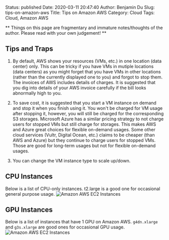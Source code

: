 Status: published
Date: 2020-03-11 20:47:40
Author: Benjamin Du
Slug: tips-on-amazon-aws
Title: Tips on Amazon AWS
Category: Cloud
Tags: Cloud, Amazon AWS

**
Things on this page are fragmentary and immature notes/thoughts of the author.
Please read with your own judgement!
**

## Tips and Traps

1. By default, 
    AWS shows your resources (VMs, etc.) in one location (data center) only. 
    This can be tricky if you have VMs in mutiple locations (data centers)
    as you might forget that you have VMs in other locations 
    (rather than the currently displayed one to you)
    and forgot to stop them.
    The invoices of AWS includes details of charges. 
    It is suggested that you dig into details of your AWS invoice carefully 
    if the bill looks abnormally high to you.

1. To save cost, 
    it is suggested that you start a VM instance on demand
    and stop it when you finish using it.
    You won't be charged for VM usage after stopping it,
    however, 
    you will still be charged for the corresponding S3 storages.
    Microsoft Azure has a similar pricing strategy 
    to not charge users for stopped VMs but still charge for storages.
    This makes AWS and Azure great choices for flexible on-demand usages.
    Some other cloud services (Vultr, Digital Ocean, etc.) claims to be cheaper (than AWS and Azure)
    but they continue to charge users for stopped VMs. 
    Those are good for long-term usages but not for flexible on-demand usages.

2. You can change the VM instance type to scale up/down.

## CPU Instances

Below is a list of CPU-only instances.
t2.large is a good one for occasional general purpose usage.
![Amazon AWS EC2 Instances](https://user-images.githubusercontent.com/824507/73387307-3c6bc200-4285-11ea-9119-d5396c011cc5.png)

## GPU Instances

Below is a list of instances that have 1 GPU on Amazon AWS.
`g4dn.xlarge` and `g3s.xlarge` 
 are good ones for occasional GPU usage.
![Amazon AWS EC2 Instances](https://user-images.githubusercontent.com/824507/73386836-607ad380-4284-11ea-862a-d04a19b98ee2.png)
